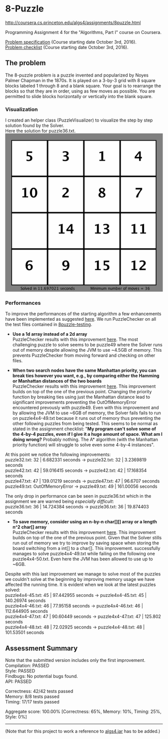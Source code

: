 # 8-Puzzle
http://coursera.cs.princeton.edu/algs4/assignments/8puzzle.html

Programming Assignment 4 for the "Algorithms, Part I" course on Coursera.


[Problem specification](assignment/ProgrammingAssignment4_Specification.pdf) (Course starting date October 3rd, 2016).  
[Problem checklist](assignment/ProgrammingAssignment4_Checklist.pdf) (Course starting date October 3rd, 2016).

## The problem
The 8-puzzle problem is a puzzle invented and popularized by Noyes Palmer Chapman in the 1870s. It is played on a 3-by-3 grid with 8 square blocks labeled 1 through 8 and a blank square. Your goal is to rearrange the blocks so that they are in order, using as few moves as possible. You are permitted to slide blocks horizontally or vertically into the blank square. 

### Visualization
I created an helper class (PuzzleVisualizer) to visualize the step by step solution found by the Solver.  
Here the solution for puzzle36.txt.  
![puzzle36Solution](src/resources/puzzle36.gif?raw=true) 

### Performances  
To improve the performances of the starting algorithm a few enhancements have been implemented as suggested [here](http://coursera.cs.princeton.edu/algs4/checklists/8puzzle.html). We run PuzzleChecker on all the test files contained in [8puzzle-testing](http://coursera.cs.princeton.edu/algs4/testing/8puzzle-testing.zip).  

* **Use a 1d array instead of a 2d array**  
PuzzleChecker results with this improvement [here](PuzzleChecker_1.txt?raw=true). The most challenging puzzle to solve seems to be puzzle49 where the Solver runs out of memory despite allowing the JVM to use ~4.5GB of memory. This prevents PuzzleChecker from moving forward and checking on other files.  

* **When two search nodes have the same Manhattan priority, you can break ties however you want, e.g., by comparing either the Hamming or Manhattan distances of the two boards**  
PuzzleChecker results with this improvement [here](PuzzleChecker_2.txt?raw=true). This improvement builds on top of the one of the previous point. Changing the priority function by breaking ties using just the Manhattan distance lead to significant improvements preventing the OutOfMemoryError encountered prevously with puzzle49. Even with this improvement and by allowing the JVM to use ~6GB of memory, the Solver fails fails to run on puzzle4x4-49.txt because it runs out of memory thus preventing the other following puzzles from being tested. This seems to be normal as stated in the assignment checklist: "**My program can't solve some of the 4-by-4 puzzles, even if I give it a huge amount of space. What am I doing wrong?** Probably nothing. The A* algorithm (with the Manhattan priority function) will struggle to solve even some 4-by-4 instances".  

At this point we notice the following improvements:  
puzzle32.txt: 32 | 6.682331 seconds   ->  puzzle32.txt: 32 | 3.2369819 seconds  
puzzle42.txt: 42 | 59.016415 seconds  ->  puzzle42.txt: 42 | 17.168354 seconds  
puzzle47.txt: 47 | 139.01219 seconds  ->  puzzle47.txt: 47 | 96.6707 seconds  
puzzle49.txt: OutOfMemoryError        ->  puzzle49.txt: 49 | 161.00056 seconds  

The only drop in performance can be seen in puzzle36.txt which in the assignment we are warned being _especially difficult_:  
puzzle36.txt: 36 | 14.724384 seconds  ->  puzzle36.txt: 36 | 19.874403 seconds  

* **To save memory, consider using an n-by-n char[][] array or a length n^2 char[] array**  
PuzzleChecker results with this improvement [here](PuzzleChecker_3.txt?raw=true). This improvement builds on top of the one of the previous point. Given that the Solver stills run out of memory we try to improve by saving space when storing the board switching from a int[] to a char[]. This improvement. successfully manages to solve puzzle4x4-49.txt while failing on the following one puzzle4x4-50.txt. Even here the JVM has been allowed to use up to ~6GB.  

Despite with this last improvement we manage to solve most of the puzzles we couldn't solve at the beginning by improving memory usage we have affected the running time. It is evident when we look at the latest puzzles solved:  
puzzle4x4-45.txt: 45 | 97.442955 seconds  ->  puzzle4x4-45.txt: 45 | 140.26974 seconds  
puzzle4x4-46.txt: 46 | 77.95158 seconds   ->  puzzle4x4-46.txt: 46 | 112.644905 seconds  
puzzle4x4-47.txt: 47 | 90.60449 seconds   ->  puzzle4x4-47.txt: 47 | 125.802 seconds  
puzzle4x4-48.txt: 48 | 72.02925 seconds   ->  puzzle4x4-48.txt: 48 | 101.53501 seconds  


## Assessment Summary
Note that the submitted version includes only the first improvement.  
Compilation:  PASSED  
Style:        PASSED  
Findbugs:     No potential bugs found.  
API:          PASSED  

Correctness:  42/42 tests passed  
Memory:       8/8 tests passed  
Timing:       17/17 tests passed  

Aggregate score: 100.00% [Correctness: 65%, Memory: 10%, Timing: 25%, Style: 0%]

------
(Note that for this project to work a reference to [algs4.jar](http://algs4.cs.princeton.edu/code/algs4.jar) has to be added.) 
